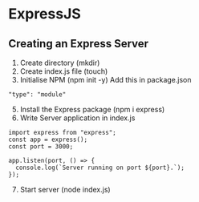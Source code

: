 # ExpressJS
## Creating an Express Server

1. Create directory (mkdir)
2. Create index.js file (touch)
3. Initialise NPM (npm init -y)
Add this in package.json
```
"type": "module"
```
5. Install the Express package (npm i express)
6. Write Server application in index.js
```
import express from "express";
const app = express();
const port = 3000;

app.listen(port, () => {
  console.log(`Server running on port ${port}.`);
});
```
7. Start server (node index.js)
